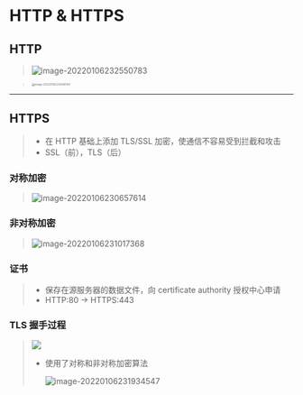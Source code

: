 # HTTP & HTTPS

## HTTP

> ![image-20220106232550783](C:\Users\Administrator\AppData\Roaming\Typora\typora-user-images\image-20220106232550783.png)

> <img src="C:\Users\Administrator\AppData\Roaming\Typora\typora-user-images\image-20220106232648764.png" alt="image-20220106232648764" style="zoom: 33%;" />



---

## HTTPS

> - 在 HTTP 基础上添加 TLS/SSL 加密，使通信不容易受到拦截和攻击
> - SSL（前），TLS（后）

### 对称加密

> ![image-20220106230657614](C:\Users\Administrator\AppData\Roaming\Typora\typora-user-images\image-20220106230657614.png)

### 非对称加密

> ![image-20220106231017368](C:\Users\Administrator\AppData\Roaming\Typora\typora-user-images\image-20220106231017368.png)

### 证书

> - 保存在源服务器的数据文件，向 certificate authority 授权中心申请
> - HTTP:80 -> HTTPS:443

### TLS 握手过程

> ![](C:\Users\Administrator\AppData\Roaming\Typora\typora-user-images\image-20220106231545954.png)
>
> - 使用了对称和非对称加密算法
>
>   ![image-20220106231934547](C:\Users\Administrator\AppData\Roaming\Typora\typora-user-images\image-20220106231934547.png)

